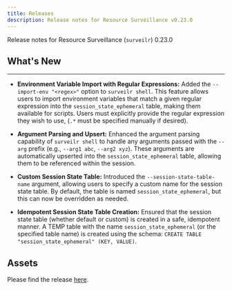 ```yaml
---
title: Releases
description: Release notes for Resource Surveillance v0.23.0
---
```

Release notes for Resource Surveillance (`surveilr`) 0.23.0

## What's New
---

- **Environment Variable Import with Regular Expressions:**
  Added the `--import-env "<regex>"` option to `surveilr shell`. This feature allows users to import environment variables that match a given regular expression into the `session_state_ephemeral` table, making them available for scripts. Users must explicitly provide the regular expression they wish to use, (`.*` must be specified manually if desired).

- **Argument Parsing and Upsert:**
  Enhanced the argument parsing capability of `surveilr shell` to handle any arguments passed with the `--arg` prefix (e.g., `--arg1 abc`, `--arg2 xyz`). These arguments are automatically upserted into the `session_state_ephemeral` table, allowing them to be referenced within the session.

- **Custom Session State Table:**
  Introduced the `--session-state-table-name` argument, allowing users to specify a custom name for the session state table. By default, the table is named `session_state_ephemeral`, but this can now be overridden as needed.

- **Idempotent Session State Table Creation:**
  Ensured that the session state table (whether default or custom) is created in a safe, idempotent manner. A TEMP table with the name `session_state_ephemeral` (or the specified table name) is created using the schema: `CREATE TABLE "session_state_ephemeral" (KEY, VALUE)`.


## Assets
Please find the release [here](https://github.com/opsfolio/releases.opsfolio.com/releases/tag/0.23.0).